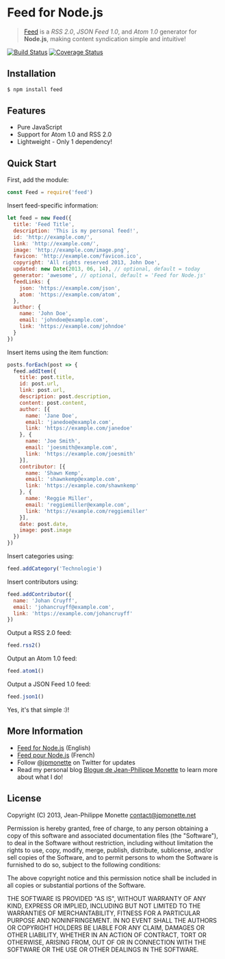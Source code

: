 # Feed for Node.js

> [Feed](http://projets.jpmonette.net/en/feed) is a *RSS 2.0*, *JSON Feed 1.0*, and *Atom 1.0* generator for **Node.js**, making content syndication simple and intuitive!

[![Build Status](https://travis-ci.org/jpmonette/feed.svg?branch=master)](https://travis-ci.org/jpmonette/feed)
[![Coverage Status](https://coveralls.io/repos/github/jpmonette/feed/badge.svg?branch=master)](https://coveralls.io/github/jpmonette/feed?branch=master)

## Installation

```bash
$ npm install feed
```

## Features

* Pure JavaScript
* Support for Atom 1.0 and RSS 2.0
* Lightweight - Only 1 dependency!

## Quick Start

First, add the module:

```js
const Feed = require('feed')
```

Insert feed-specific information:

```js
let feed = new Feed({
  title: 'Feed Title',
  description: 'This is my personal feed!',
  id: 'http://example.com/',
  link: 'http://example.com/',
  image: 'http://example.com/image.png',
  favicon: 'http://example.com/favicon.ico',
  copyright: 'All rights reserved 2013, John Doe',
  updated: new Date(2013, 06, 14), // optional, default = today
  generator: 'awesome', // optional, default = 'Feed for Node.js'
  feedLinks: {
    json: 'https://example.com/json',
    atom: 'https://example.com/atom',
  },
  author: {
    name: 'John Doe',
    email: 'johndoe@example.com',
    link: 'https://example.com/johndoe'
  }
})
```

Insert items using the item function:

```js
posts.forEach(post => {
  feed.addItem({
    title: post.title,
    id: post.url,
    link: post.url,
    description: post.description,
    content: post.content,
    author: [{
      name: 'Jane Doe',
      email: 'janedoe@example.com',
      link: 'https://example.com/janedoe'
    }, {
      name: 'Joe Smith',
      email: 'joesmith@example.com',
      link: 'https://example.com/joesmith'
    }],
    contributor: [{
      name: 'Shawn Kemp',
      email: 'shawnkemp@example.com',
      link: 'https://example.com/shawnkemp'
    }, {
      name: 'Reggie Miller',
      email: 'reggiemiller@example.com',
      link: 'https://example.com/reggiemiller'
    }],
    date: post.date,
    image: post.image
  })
})
```

Insert categories using:

```js
feed.addCategory('Technologie')
```

Insert contributors using:

```js
feed.addContributor({
  name: 'Johan Cruyff',
  email: 'johancruyff@example.com',
  link: 'https://example.com/johancruyff'
})
```

Output a RSS 2.0 feed:

```js
feed.rss2()
```

Output an Atom 1.0 feed:

```js
feed.atom1()
```

Output a JSON Feed 1.0 feed:

```js
feed.json1()
```

Yes, it's that simple :)!

## More Information

* [Feed for Node.js](http://projets.jpmonette.net/en/feed) (English)
* [Feed pour Node.js](http://projets.jpmonette.net/feed) (French)
* Follow [@jpmonette](https://twitter.com/jpmonette) on Twitter for updates
* Read my personal blog [Blogue de Jean-Philippe Monette](http://blogue.jpmonette.net/) to learn more about what I do!

## License

Copyright (C) 2013, Jean-Philippe Monette <contact@jpmonette.net>

Permission is hereby granted, free of charge, to any person obtaining a copy of this software and associated documentation files (the "Software"), to deal in the Software without restriction, including without limitation the rights to use, copy, modify, merge, publish, distribute, sublicense, and/or sell copies of the Software, and to permit persons to whom the Software is furnished to do so, subject to the following conditions:

The above copyright notice and this permission notice shall be included in all copies or substantial portions of the Software.

THE SOFTWARE IS PROVIDED "AS IS", WITHOUT WARRANTY OF ANY KIND, EXPRESS OR IMPLIED, INCLUDING BUT NOT LIMITED TO THE WARRANTIES OF MERCHANTABILITY, FITNESS FOR A PARTICULAR PURPOSE AND NONINFRINGEMENT. IN NO EVENT SHALL THE AUTHORS OR COPYRIGHT HOLDERS BE LIABLE FOR ANY CLAIM, DAMAGES OR OTHER LIABILITY, WHETHER IN AN ACTION OF CONTRACT, TORT OR OTHERWISE, ARISING FROM, OUT OF OR IN CONNECTION WITH THE SOFTWARE OR THE USE OR OTHER DEALINGS IN THE SOFTWARE.
